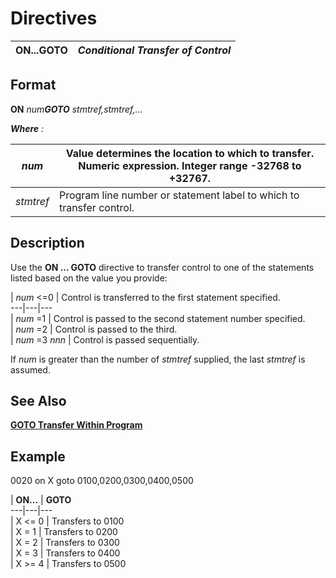 # Directives   
  
**ON...GOTO** |  **_Conditional Transfer of Control_**  
---|---  
  
##  Format

**ON** _num**GOTO** stmtref,stmtref,..._  
  
**_Where_** _:_

_num_ |  Value determines the location to which to transfer. Numeric expression. Integer range -32768 to +32767.  
---|---  
_stmtref_ |  Program line number or statement label to which to transfer control.  
  
##  Description

Use the **ON ... GOTO** directive to transfer control to one of the statements listed based on the value you provide:

|  _num_ <=0 |  Control is transferred to the first statement specified.  
---|---|---  
|  _num_ =1 |  Control is passed to the second statement number specified.  
|  _num_ =2 |  Control is passed to the third.  
|  _num_ =3 _nnn_ |  Control is passed sequentially.  
  
If _num_ is greater than the number of _stmtref_ supplied, the last _stmtref_ is assumed.

##  See Also

[**GOTO Transfer Within Program**](goto.md)

##  Example

0020 on X goto 0100,0200,0300,0400,0500

|  **ON...** |  **GOTO**  
---|---|---  
|  X <= 0 |  Transfers to 0100  
|  X = 1 |  Transfers to 0200  
|  X = 2 |  Transfers to 0300  
|  X = 3 |  Transfers to 0400  
|  X >= 4 |  Transfers to 0500
